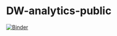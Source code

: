 # DW-analytics-public

[![Binder](https://mybinder.org/badge_logo.svg)](https://mybinder.org/v2/gh/equinor/DW-analytics-public.git/main)